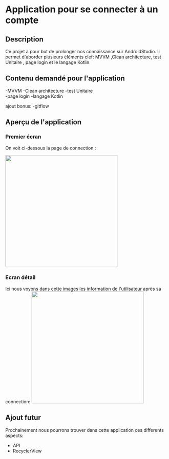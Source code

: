 # Application pour se connecter à un compte

## Description
Ce projet a pour but de prolonger nos connaissance sur AndroidStudio.
Il permet d'aborder plusieurs éléments clef: MVVM ,Clean architecture, test Unitaire , page login et le langage Kotlin.

## Contenu demandé pour l'application
-MVVM 
-Clean architecture 
-test Unitaire  
-page login 
-langage Kotlin

ajout bonus:
-gitflow

## Aperçu de l'application

### Premier écran
On voit ci-dessous la page de connection :

<img src="image/1.png" width=350>

### Ecran détail
Ici nous voyons dans cette images les information de l'utilisateur après sa connection:
<img src="image/2.png" width=350 >

## Ajout futur

Prochainement nous pourrons trouver dans cette application ces differents aspects:

- API
- RecyclerView

